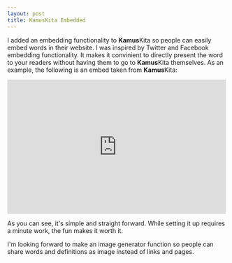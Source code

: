 ```yaml
---
layout: post
title: KamusKita Embedded
---
```


I added an embedding functionality to **Kamus**Kita so people can easily embed words in their website. I was inspired by Twitter and Facebook embedding functionality. It makes it convinient to directly present the word to your readers without having them to go to **Kamus**Kita themselves. As an example, the following is an embed taken from **Kamus**Kita:

<iframe src='https://kamuskita.my/w/donedakwah/def/40/embed' width='500' height='307.8' style='border:none;overflow:hidden' scrolling='no' frameborder='0' allowTransparency='true'></iframe>

As you can see, it's simple and straight forward. While setting it up requires a minute work, the fun makes it worth it.

I'm looking forward to make an image generator function so people can share words and definitions as image instead of links and pages.
